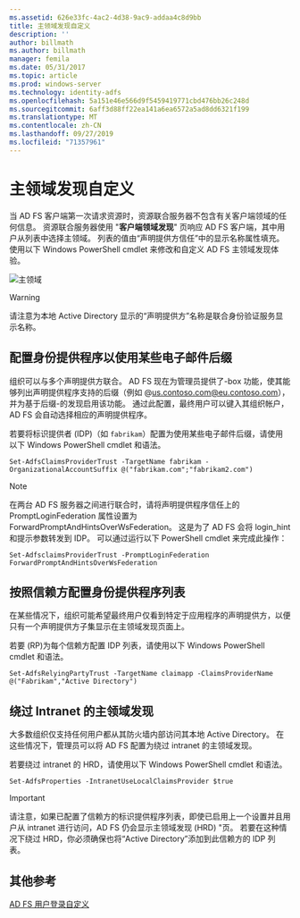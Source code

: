 ```yaml
---
ms.assetid: 626e33fc-4ac2-4d38-9ac9-addaa4c8d9bb
title: 主领域发现自定义
description: ''
author: billmath
ms.author: billmath
manager: femila
ms.date: 05/31/2017
ms.topic: article
ms.prod: windows-server
ms.technology: identity-adfs
ms.openlocfilehash: 5a151e46e566d9f5459419771cbd476bb26c248d
ms.sourcegitcommit: 6aff3d88ff22ea141a6ea6572a5ad8dd6321f199
ms.translationtype: MT
ms.contentlocale: zh-CN
ms.lasthandoff: 09/27/2019
ms.locfileid: "71357961"
---
```

# <a name="home-realm-discovery-customization"></a>主领域发现自定义


当 AD FS 客户端第一次请求资源时，资源联合服务器不包含有关客户端领域的任何信息。 资源联合服务器使用 "**客户端领域发现**" 页响应 AD FS 客户端，其中用户从列表中选择主领域。 列表的值由“声明提供方信任”中的显示名称属性填充。 使用以下 Windows PowerShell cmdlet 来修改和自定义 AD FS 主领域发现体验。  
  
![主领域](media/AD-FS-user-sign-in-customization/ADFS_Blue_Custom4.png)  
  
> [!WARNING]  
> 请注意为本地 Active Directory 显示的“声明提供方”名称是联合身份验证服务显示名称。  
  



## <a name="configure-identity-provider-to-use-certain-email-suffixes"></a>配置身份提供程序以使用某些电子邮件后缀  
组织可以与多个声明提供方联合。 AD FS 现在为管理员提供了\-box 功能，使其能够列出声明提供程序支持的后缀（例如 @us.contoso.com@eu.contoso.com），并为基于后缀\-的发现启用该功能。 通过此配置，最终用户可以键入其组织帐户，AD FS 会自动选择相应的声明提供程序。  
  
若要将标识提供者 \(IDP\)（如 `fabrikam`）配置为使用某些电子邮件后缀，请使用以下 Windows PowerShell cmdlet 和语法。  
  

`Set-AdfsClaimsProviderTrust -TargetName fabrikam -OrganizationalAccountSuffix @("fabrikam.com";"fabrikam2.com") ` 
 
>[!NOTE]
> 在两台 AD FS 服务器之间进行联合时，请将声明提供程序信任上的 PromptLoginFederation 属性设置为 ForwardPromptAndHintsOverWsFederation。  这是为了 AD FS 会将 login_hint 和提示参数转发到 IDP。  可以通过运行以下 PowerShell cmdlet 来完成此操作：
>
>`Set-AdfsclaimsProviderTrust -PromptLoginFederation ForwardPromptAndHintsOverWsFederation`

## <a name="configure-an-identity-provider-list-per-relying-party"></a>按照信赖方配置身份提供程序列表  
在某些情况下，组织可能希望最终用户仅看到特定于应用程序的声明提供方，以便只有一个声明提供方子集显示在主领域发现页面上。  
  
若要 \(RP\)为每个信赖方配置 IDP 列表，请使用以下 Windows PowerShell cmdlet 和语法。  
  
 
`Set-AdfsRelyingPartyTrust -TargetName claimapp -ClaimsProviderName @("Fabrikam","Active Directory") ` 

  
## <a name="bypass-home-realm-discovery-for-the-intranet"></a>绕过 Intranet 的主领域发现  
大多数组织仅支持任何用户都从其防火墙内部访问其本地 Active Directory。 在这些情况下，管理员可以将 AD FS 配置为绕过 intranet 的主领域发现。  
  
若要绕过 intranet 的 HRD，请使用以下 Windows PowerShell cmdlet 和语法。  
  

`Set-AdfsProperties -IntranetUseLocalClaimsProvider $true ` 
 
  
> [!IMPORTANT]  
> 请注意，如果已配置了信赖方的标识提供程序列表，即使已启用上一个设置并且用户从 intranet 进行访问，AD FS 仍会显示主领域发现 \(HRD\) "页。 若要在这种情况下绕过 HRD，你必须确保也将“Active Directory”添加到此信赖方的 IDP 列表。  

## <a name="additional-references"></a>其他参考 
[AD FS 用户登录自定义](AD-FS-user-sign-in-customization.md)  
